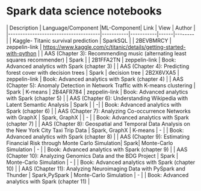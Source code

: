 # Spark data science notebooks

| Description                          | Language/Component |ML-Component| Link      | View | Author |
|--------------------------------------|-----------|-----------|------|--------|
| Kaggle- Titanic survival prediction  | SparkSQL   |  | 2BEVBMRCY |   zeppelin-link   |  https://www.kaggle.com/c/titanic/details/getting-started-with-python      |
| AAS (Chapter 3): Recommending music (alternating least squares recommender) | Spark    |     |  2B1FFA2TN       |  zeppelin-link    |     Book: Advanced analytics with Spark  (chapter 3) |
| AAS (Chapter 4): Predicting forest cover with decision trees | Spark   |   decision tree   |  2B2X6VXA5       |    zeppelin-link  |     Book: Advanced analytics with Spark  (chapter 4) |
| AAS (Chapter 5): Anomaly Detection in Network Traffic with K-means clustering  | Spark  |    K-means   |  2B4AFR784        |   zeppelin-link   |   Book:  Advanced analytics with Spark  (chapter 5) |
| AAS (Chapter 6): Understanding Wikipedia with Latent Semantic Analysis | Spark  |       |  -|     |   Book:  Advanced analytics with Spark  (chapter 6) |
| AAS (Chapter 7): Analyzing Co-occurrence Networks with GraphX | Spark, GraphX |       |  -        |     |   Book:  Advanced analytics with Spark  (chapter 7) |
| AAS (Chapter 8): Geospatial and Temporal Data Analysis on the New York City Taxi Trip Data | Spark, GraphX |    K-means   |  -        |     |   Book:  Advanced analytics with Spark  (chapter 8) |
| AAS (Chapter 9): Estimating Financial Risk through Monte Carlo Simulation| Spark|    Monte-Carlo Simulation  |  -        |     |   Book:  Advanced analytics with Spark  (chapter 9) |
| AAS (Chapter 10): Analyzing Genomics Data and the BDG Project  | Spark |    Monte-Carlo Simulation  |  -        |     |   Book:  Advanced analytics with Spark  (chapter 10) |
| AAS (Chapter 11): Analyzing Neuroimaging Data with PySpark and Thunder | Spark,PySpark |    Monte-Carlo Simulation  | -         |     |   Book:  Advanced analytics with Spark  (chapter 11) |

